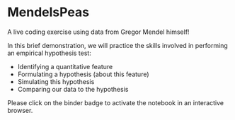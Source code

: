 # MendelsPeas
A live coding exercise using data from Gregor Mendel himself!

In this brief demonstration, we will practice the skills involved in performing an empirical hypothesis test:
- Identifying a quantitative feature
- Formulating a hypothesis (about this feature)
- Simulating this hypothesis
- Comparing our data to the hypothesis

Please click on the binder badge to activate the notebook in an interactive browser.
